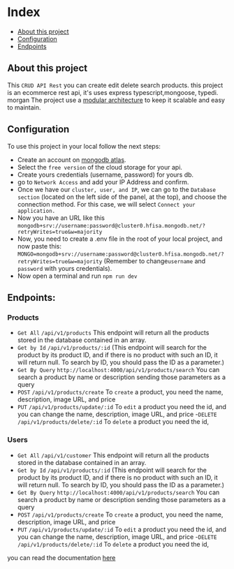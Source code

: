 # Index

- [About this project](#About-this-project)
- [Configuration](#Configuration)
- [Endpoints](#Endpoints)

## About this project

This `CRUD API Rest` you can create edit delete search products.
this project is an ecommerce rest api, it's uses express typescript,mongoose, typedi. morgan
The project use a [modular architecture](https://scorpionconmate.notion.site/scorpionconmate/The-Folder-Hell-in-Typescript-ed146a5d32e4476794b79b6190e4afc0) to keep it scalable and easy to maintain.

## Configuration

To use this project in your local follow the next steps:

- Create an account on [mongodb atlas](https://www.mongodb.com/atlas).
- Select the `free version` of the cloud storage for your api.
- Create yours credentials (username, password) for yours db.
- go to `Network Access` and add your IP Address and confirm.
- Once we have our `cluster, user, and IP`, we can go to the `Database section` (located on the left side of the panel, at the top), and choose the connection method. For this case, we will select `Connect your application.`
- Now you have an URL like this `mongodb+srv://username:password@cluster0.hfisa.mongodb.net/?retryWrites=true&w=majority`
- Now, you need to create a .env file in the root of your local project, and now paste this:
  `MONGO=mongodb+srv://username:password@cluster0.hfisa.mongodb.net/?retryWrites=true&w=majority`
  (Remember to change`username` and `password` with yours credentials).
- Now open a terminal and run `npm run dev`

## Endpoints:

### Products
- `Get All` `/api/v1/products` This endpoint will return all the products stored in the database contained in an array.
- `Get by Id` `/api/v1/products/:id` (This endpoint will search for the product by its product ID, and if there is no product with such an ID, it will return null. To search by ID, you should pass the ID as a parameter.)
- `Get By Query` `http://localhost:4000/api/v1/products/search` You can search a product by name or description sending those parameters as a query
- `POST` `/api/v1/products/create` To `create` a product, you need the name, description, image URL, and price
- `PUT` `/api/v1/products/update/:id` To `edit` a product you need the id, and you can change the name, description, image URL, and price
-`DELETE` `/api/v1/products/delete/:id` To `delete` a product you need the id,

### Users
- `Get All` `/api/v1/customer` This endpoint will return all the products stored in the database contained in an array.
- `Get by Id` `/api/v1/products/:id` (This endpoint will search for the product by its product ID, and if there is no product with such an ID, it will return null. To search by ID, you should pass the ID as a parameter.)
- `Get By Query` `http://localhost:4000/api/v1/products/search` You can search a product by name or description sending those parameters as a query
- `POST` `/api/v1/products/create` To `create` a product, you need the name, description, image URL, and price
- `PUT` `/api/v1/products/update/:id` To `edit` a product you need the id, and you can change the name, description, image URL, and price
-`DELETE` `/api/v1/products/delete/:id` To `delete` a product you need the id,


you can read the documentation [here](https://documenter.getpostman.com/view/21643141/2s9YC1Vu9P)
